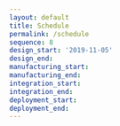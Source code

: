 ```yaml
---
layout: default
title: Schedule
permalink: /schedule
sequence: 8
design_start: '2019-11-05'
design_end:
manufacturing_start: 
manufacturing_end:
integration_start:
integration_end:
deployment_start:
deployment_end:
---
```


